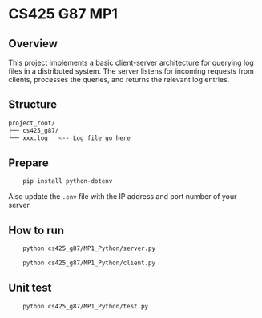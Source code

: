 # CS425 G87 MP1

## Overview

This project implements a basic client-server architecture for querying log files in a distributed system. The server listens for incoming requests from clients, processes the queries, and returns the relevant log entries.


## Structure

```bash
project_root/
├── cs425_g87/
└── xxx.log   <-- Log file go here
```

## Prepare

```bash
    pip install python-dotenv
```

Also update the `.env` file with the IP address and port number of your server.

## How to run

```bash
    python cs425_g87/MP1_Python/server.py
```
```bash
    python cs425_g87/MP1_Python/client.py
```

## Unit test

```bash
    python cs425_g87/MP1_Python/test.py
```